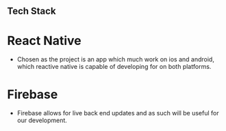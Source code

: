 ## Tech Stack
# React Native
- Chosen as the project is an app which much work on ios and android, which reactive native is capable of developing for on both platforms.
# Firebase
- Firebase allows for live back end updates and as such will be useful for our development.
